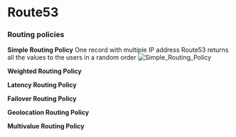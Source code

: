 # Route53

### Routing policies

**Simple Routing Policy**
One record with multiple IP address
Route53 returns all the values to the users in a random order
![Simple_Routing_Policy](https://s3.amazonaws.com/hfcontents/kbimages/Simple_Routing_Policy.png "Simple_Routing_Policy")

**Weighted Routing Policy**

**Latency Routing Policy**

**Failover Routing Policy**

**Geolocation Routing Policy**

**Multivalue Routing Policy**
